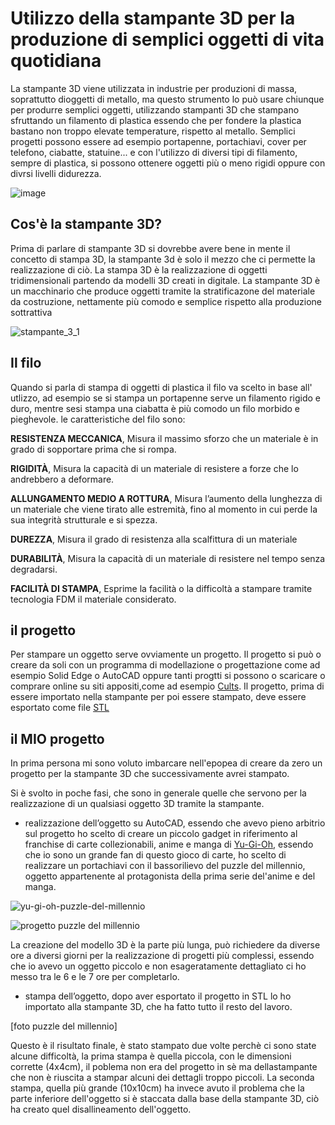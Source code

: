 # Utilizzo della stampante 3D per la produzione di semplici oggetti di vita quotidiana

La stampante 3D viene utilizzata in industrie per produzioni di massa, soprattutto dioggetti di metallo, ma questo strumento lo può usare chiunque per produrre semplici oggetti, utilizzando stampanti 3D che stampano sfruttando un filamento di plastica  essendo che per fondere la plastica bastano non troppo elevate temperature, rispetto al metallo. Semplici progetti possono essere ad esempio portapenne, portachiavi, cover per telefono, ciabatte, statuine... e con l'utilizzo di diversi tipi di filamento, sempre di plastica, si possono ottenere oggetti più o meno rigidi oppure con divrsi livelli didurezza.

![image](https://user-images.githubusercontent.com/101673906/168892005-e0162c37-817a-4d24-8292-472af1e113aa.png)


## Cos'è la stampante 3D?

Prima di parlare di stampante 3D si dovrebbe avere bene in mente il concetto di stampa 3D, la stampante 3d è solo il mezzo che ci permette la realizzazione di ciò. La stampa 3D è la realizzazione di oggetti tridimensionali partendo da modelli 3D creati in digitale. La stampante 3D è un macchinario che produce oggetti tramite la stratificazone del materiale da costruzione, nettamente più comodo e semplice rispetto alla produzione sottrattiva

![stampante_3_1](https://user-images.githubusercontent.com/101673906/163729054-200a2892-25c4-4917-8a1b-4fbd02448af8.jpg)


## Il filo
Quando si parla di stampa di oggetti di plastica il filo va scelto in base all' utlizzo, ad esempio se si stampa un portapenne serve un filamento rigido e duro, mentre sesi stampa una ciabatta è più comodo un filo morbido e pieghevole.
le caratteristiche del filo sono:

**RESISTENZA MECCANICA**, Misura il massimo sforzo che un materiale è in grado di sopportare prima che si rompa.

**RIGIDITÀ**, Misura la capacità di un materiale di resistere a forze che lo andrebbero a deformare. 

**ALLUNGAMENTO MEDIO A ROTTURA**, Misura l’aumento della lunghezza di un materiale che viene tirato alle estremità, fino al momento in cui perde la sua integrità strutturale e si spezza.

**DUREZZA**, Misura il grado di resistenza alla scalfittura di un materiale

**DURABILITÀ**, Misura la capacità di un materiale di resistere nel tempo senza degradarsi. 

**FACILITÀ DI STAMPA**, Esprime la facilità o la difficoltà a stampare tramite tecnologia FDM il materiale considerato. 


## il progetto
Per stampare un oggetto serve ovviamente un progetto. Il progetto si può o creare da soli con un programma di modellazione o progettazione come ad esempio Solid Edge o AutoCAD oppure tanti progtti si possono o scaricare o comprare online su siti appositi,come ad esempio [Cults](https://cults3d.com/en). Il progetto, prima di essere importato nella stampante per poi essere stampato, deve essere esportato come file [STL](https://it.wikipedia.org/wiki/STL_(formato_di_file))


## il **MIO** progetto
In prima persona mi sono voluto imbarcare nell'epopea di creare da zero un progetto per la stampante 3D che successivamente avrei stampato.

Si è svolto in poche fasi, che sono in generale quelle che servono per la realizzazione di un qualsiasi oggetto 3D tramite la stampante.

- realizzazione dell’oggetto su AutoCAD, essendo che avevo pieno arbitrio sul progetto ho scelto di creare un piccolo gadget in riferimento al franchise di carte collezionabili, anime e manga di [Yu-Gi-Oh](https://www.yugioh-card.com/it/), essendo che io sono un grande fan di questo gioco di carte, ho scelto di realizzare un portachiavi con il bassorilievo del puzzle del millennio, oggetto appartenente al protagonista della prima serie del'anime e del manga.

![yu-gi-oh-puzzle-del-millennio](https://user-images.githubusercontent.com/101673906/168908110-3506b82c-9167-4c4d-b1f1-39ff6821bb54.jpg)

![progetto puzzle del millennio ](https://user-images.githubusercontent.com/101673906/168913131-611fa044-e5ed-49eb-ae28-414f253d0f6c.png)


La creazione del modello 3D è la parte più lunga, può richiedere da diverse ore a diversi giorni per la realizzazione di progetti più complessi, essendo che io avevo un oggetto piccolo e non esageratamente dettagliato ci ho messo tra le 6 e le 7 ore per completarlo.

- stampa dell’oggetto, dopo aver esportato il progetto in STL lo ho importato alla stampante 3D, che ha fatto tutto il resto del lavoro.

[foto puzzle del millennio]

Questo è il risultato finale, è stato stampato due volte perchè ci sono state alcune difficoltà, la prima stampa è quella piccola, con le dimensioni corrette (4x4cm), il poblema non era del progetto in sè ma dellastampante che non è riuscita a stampar alcuni dei dettagli troppo piccoli. La seconda stampa, quella più grande (10x10cm) ha invece avuto il problema che la parte inferiore dell'oggetto si è staccata dalla base della stampante 3D, ciò ha creato quel disallineamento dell'oggetto.

